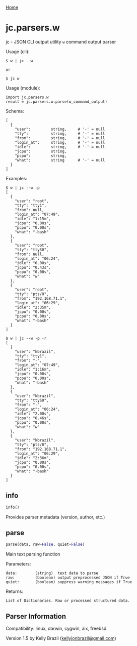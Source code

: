 [Home](https://kellyjonbrazil.github.io/jc/)

# jc.parsers.w
jc - JSON CLI output utility `w` command output parser

Usage (cli):

    $ w | jc --w

    or

    $ jc w

Usage (module):

    import jc.parsers.w
    result = jc.parsers.w.parse(w_command_output)

Schema:

    [
      {
        "user":         string,     # '-' = null
        "tty":          string,     # '-' = null
        "from":         string,     # '-' = null
        "login_at":     string,     # '-' = null
        "idle":         string,     # '-' = null
        "jcpu":         string,
        "pcpu":         string,
        "what":         string      # '-' = null
      }
    ]

Examples:

    $ w | jc --w -p
    [
      {
        "user": "root",
        "tty": "tty1",
        "from": null,
        "login_at": "07:49",
        "idle": "1:15m",
        "jcpu": "0.00s",
        "pcpu": "0.00s",
        "what": "-bash"
      },
      {
        "user": "root",
        "tty": "ttyS0",
        "from": null,
        "login_at": "06:24",
        "idle": "0.00s",
        "jcpu": "0.43s",
        "pcpu": "0.00s",
        "what": "w"
      },
      {
        "user": "root",
        "tty": "pts/0",
        "from": "192.168.71.1",
        "login_at": "06:29",
        "idle": "2:35m",
        "jcpu": "0.00s",
        "pcpu": "0.00s",
        "what": "-bash"
      }
    ]

    $ w | jc --w -p -r
    [
      {
        "user": "kbrazil",
        "tty": "tty1",
        "from": "-",
        "login_at": "07:49",
        "idle": "1:16m",
        "jcpu": "0.00s",
        "pcpu": "0.00s",
        "what": "-bash"
      },
      {
        "user": "kbrazil",
        "tty": "ttyS0",
        "from": "-",
        "login_at": "06:24",
        "idle": "2.00s",
        "jcpu": "0.46s",
        "pcpu": "0.00s",
        "what": "w"
      },
      {
        "user": "kbrazil",
        "tty": "pts/0",
        "from": "192.168.71.1",
        "login_at": "06:29",
        "idle": "2:36m",
        "jcpu": "0.00s",
        "pcpu": "0.00s",
        "what": "-bash"
      }
    ]


## info
```python
info()
```
Provides parser metadata (version, author, etc.)

## parse
```python
parse(data, raw=False, quiet=False)
```

Main text parsing function

Parameters:

    data:        (string)  text data to parse
    raw:         (boolean) output preprocessed JSON if True
    quiet:       (boolean) suppress warning messages if True

Returns:

    List of Dictionaries. Raw or processed structured data.

## Parser Information
Compatibility:  linux, darwin, cygwin, aix, freebsd

Version 1.5 by Kelly Brazil (kellyjonbrazil@gmail.com)
